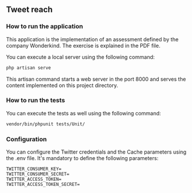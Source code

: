 ## Tweet reach

### How to run the application

This application is the implementation of an assessment defined by the company Wonderkind. The exercise is explained in the PDF file.

You can execute a local server using the following command:
```bash
php artisan serve
```
This artisan command starts a web server in the port 8000 and serves the content implemented on this project directory.

### How to run the tests
You can execute the tests as well using the following command:
```bash
vendor/bin/phpunit tests/Unit/
```

### Configuration
You can configure the Twitter credentials and the Cache parameters using the .env file. 
It's mandatory to define the following parameters:
```
TWITTER_CONSUMER_KEY=
TWITTER_CONSUMER_SECRET=
TWITTER_ACCESS_TOKEN=
TWITTER_ACCESS_TOKEN_SECRET=
```
